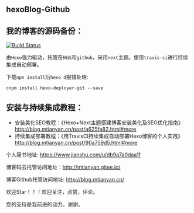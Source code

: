 ## hexoBlog-Github

## 我的博客的源码备份：

[![Build Status](https://travis-ci.org/mtianyan/hexoBlog-Github.svg?branch=master)](https://travis-ci.org/mtianyan/hexoBlog-Github)

由`Hexo`强力驱动，托管在`码云`和`github`，采用`next`主题。使用`travis-ci`进行持续集成自动部署。

下载`npn install`后`hexo d`报错处理:

```
cnpm install hexo-deployer-git --save
```

## 安装与持续集成教程：

- 安装美化SEO教程：《Hexo+Next主题搭建博客安装美化及SEO优化指南》
	http://blog.mtianyan.cn/post/a625fa82.html#more
- 持续集成部署教程：《用TravisCI持续集成自动部署Hexo博客的个人实践》
	http://blog.mtianyan.cn/post/90a759d5.html#more

个人简书地址: https://www.jianshu.com/u/db9a7a0daa1f

博客码云托管访问地址：http://mtianyan.gitee.io/

博客Github托管访问地址: http://blog.mtianyan.cn/

欢迎Star！！！欢迎关注，点赞，评论。

您的支持是我前进的动力。谢谢。
